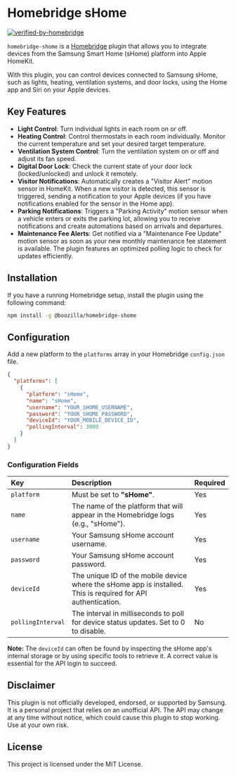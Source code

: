 # Homebridge sHome

[![verified-by-homebridge](https://img.shields.io/badge/homebridge-verified-blueviolet?color=%23491F59&style=for-the-badge&logoColor=%23FFFFFF&logo=homebridge)](https://github.com/homebridge/homebridge/wiki/Verified-Plugins)

`homebridge-shome` is a [Homebridge](https://homebridge.io/) plugin that allows you to integrate devices from the
Samsung Smart Home (sHome) platform into Apple HomeKit.

With this plugin, you can control devices connected to Samsung sHome, such as lights, heating, ventilation systems, and
door locks, using the Home app and Siri on your Apple devices.

## Key Features

* **Light Control**: Turn individual lights in each room on or off.
* **Heating Control**: Control thermostats in each room individually. Monitor the current temperature and set your desired target temperature.
* **Ventilation System Control**: Turn the ventilation system on or off and adjust its fan speed.
* **Digital Door Lock**: Check the current state of your door lock (locked/unlocked) and unlock it remotely.
* **Visitor Notifications**: Automatically creates a "Visitor Alert" motion sensor in HomeKit. When a new visitor is detected, this sensor is triggered, sending a notification to your Apple devices (if you have notifications enabled for the sensor in the Home app).
* **Parking Notifications**: Triggers a "Parking Activity" motion sensor when a vehicle enters or exits the parking lot, allowing you to receive notifications and create automations based on arrivals and departures.
* **Maintenance Fee Alerts**: Get notified via a "Maintenance Fee Update" motion sensor as soon as your new monthly maintenance fee statement is available. The plugin features an optimized polling logic to check for updates efficiently.

## Installation

If you have a running Homebridge setup, install the plugin using the following command:

```sh
npm install -g @boozilla/homebridge-shome
```

## Configuration

Add a new platform to the `platforms` array in your Homebridge `config.json` file.

```json
{
  "platforms": [
    {
      "platform": "sHome",
      "name": "sHome",
      "username": "YOUR_SHOME_USERNAME",
      "password": "YOUR_SHOME_PASSWORD",
      "deviceId": "YOUR_MOBILE_DEVICE_ID",
      "pollingInterval": 3000
    }
  ]
}
```

### Configuration Fields

| Key               | Description                                                                                                   | Required |
|:------------------|:--------------------------------------------------------------------------------------------------------------|:---------|
| `platform`        | Must be set to **"sHome"**.                                                                                   | Yes      |
| `name`            | The name of the platform that will appear in the Homebridge logs (e.g., "sHome").                             | Yes      |
| `username`        | Your Samsung sHome account username.                                                                          | Yes      |
| `password`        | Your Samsung sHome account password.                                                                          | Yes      |
| `deviceId`        | The unique ID of the mobile device where the sHome app is installed. This is required for API authentication. | Yes      |
| `pollingInterval` | The interval in milliseconds to poll for device status updates. Set to 0 to disable.                          | No       |

**Note:** The `deviceId` can often be found by inspecting the sHome app's internal storage or by using specific tools to
retrieve it. A correct value is essential for the API login to succeed.

## Disclaimer

This plugin is not officially developed, endorsed, or supported by Samsung. It is a personal project that relies on an
unofficial API. The API may change at any time without notice, which could cause this plugin to stop working. Use at
your own risk.

## License

This project is licensed under the MIT License.

